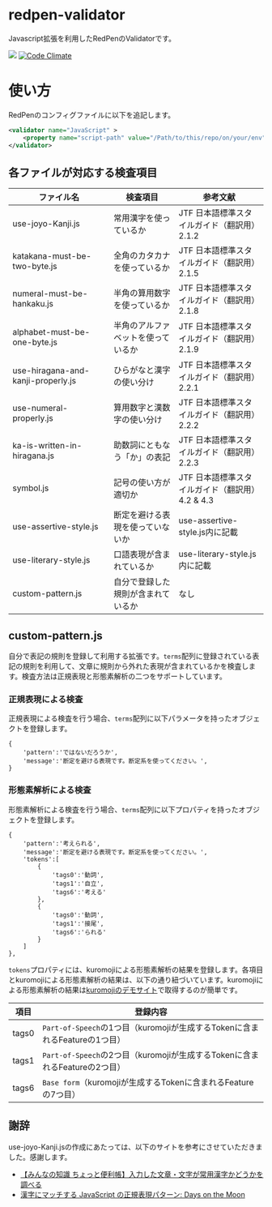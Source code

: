 # redpen-validator

Javascript拡張を利用したRedPenのValidatorです。

![](https://circleci.com/gh/kongou-ae/redpen-validator.svg?style=shield&circle-token=%206c4f0d89b0efed4089120942326e94013006d1c2) [![Code Climate](https://codeclimate.com/github/kongou-ae/redpen-validator/badges/gpa.svg)](https://codeclimate.com/github/kongou-ae/redpen-validator)

# 使い方

RedPenのコンフィグファイルに以下を追記します。

```xml
<validator name="JavaScript" >
    <property name="script-path" value="/Path/to/this/repo/on/your/env" />
</validator>
```

## 各ファイルが対応する検査項目

|ファイル名                    |検査項目                   |参考文献               |
|----------------------------|--------------------------|-----------------------|
|use-joyo-Kanji.js           |常用漢字を使っているか       |JTF 日本語標準スタイルガイド（翻訳用） 2.1.2|
|katakana-must-be-two-byte.js|全角のカタカナを使っているか   |JTF 日本語標準スタイルガイド（翻訳用） 2.1.5|
|numeral-must-be-hankaku.js  |半角の算用数字を使っているか  |JTF 日本語標準スタイルガイド（翻訳用） 2.1.8|
|alphabet-must-be-one-byte.js|半角のアルファベットを使っているか |JTF 日本語標準スタイルガイド（翻訳用） 2.1.9|
|use-hiragana-and-kanji-properly.js |ひらがなと漢字の使い分け|JTF 日本語標準スタイルガイド（翻訳用） 2.2.1|
|use-numeral-properly.js     |算用数字と漢数字の使い分け　　 |JTF 日本語標準スタイルガイド（翻訳用） 2.2.2|
|ka-is-written-in-hiragana.js|助数詞にともなう「か」の表記    |JTF 日本語標準スタイルガイド（翻訳用） 2.2.3|
|symbol.js                   |記号の使い方が適切か         |JTF 日本語標準スタイルガイド（翻訳用） 4.2 & 4.3|
|use-assertive-style.js      |断定を避ける表現を使っていないか |use-assertive-style.js内に記載|
|use-literary-style.js　　　　　　|口語表現が含まれているか      |use-literary-style.js内に記載  |
|custom-pattern.js           |自分で登録した規則が含まれているか　 |なし                             |


## custom-pattern.js

自分で表記の規則を登録して利用する拡張です。`terms`配列に登録されている表記の規則を利用して、文章に規則から外れた表現が含まれているかを検査します。検査方法は正規表現と形態素解析の二つをサポートしています。

### 正規表現による検査

正規表現による検査を行う場合、`terms`配列に以下パラメータを持ったオブジェクトを登録します。

```
{
    'pattern':'ではないだろうか',
    'message':'断定を避ける表現です。断定系を使ってください。',
}
```

### 形態素解析による検査

形態素解析による検査を行う場合、`terms`配列に以下プロパティを持ったオブジェクトを登録します。

```
{
    'pattern':'考えられる',
    'message':'断定を避ける表現です。断定系を使ってください。',
    'tokens':[
        {
            'tags0':'動詞',
            'tags1':'自立',
            'tags6':'考える'
        },
        {
            'tags0':'動詞',
            'tags1':'接尾',
            'tags6':'られる'
        }
    ]
},
```

`tokens`プロパティには、kuromojiによる形態素解析の結果を登録します。各項目とkuromojiによる形態素解析の結果は、以下の通り紐づいています。kuromojiによる形態素解析の結果は[kuromojiのデモサイト](http://atilika.org/kuromoji/)で取得するのが簡単です。

|項目   |登録内容|
|------|-------|
|tags0 |`Part-of-Speech`の1つ目（kuromojiが生成するTokenに含まれるFeatureの1つ目）|
|tags1 |`Part-of-Speech`の2つ目（kuromojiが生成するTokenに含まれるFeatureの2つ目）|
|tags6 |`Base form`（kuromojiが生成するTokenに含まれるFeatureの7つ目）|

## 謝辞

use-joyo-Kanji.jsの作成にあたっては、以下のサイトを参考にさせていただきました。感謝します。

- [【みんなの知識 ちょっと便利帳】入力した文章・文字が常用漢字かどうかを調べる](http://www.benricho.org/kanji/kyoikukanji/check-jyoyo-kanji.html)
- [漢字にマッチする JavaScript の正規表現パターン: Days on the Moon](http://nanto.asablo.jp/blog/2015/12/31/7966713)
